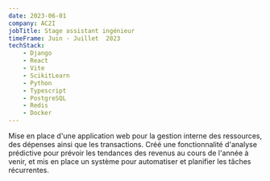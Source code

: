 ```yaml
---
date: 2023-06-01
company: AC2I
jobTitle: Stage assistant ingénieur
timeFrame: Juin - Juillet  2023
techStack:
    - Django
    - React
    - Vite
    - ScikitLearn
    - Python
    - Typescript
    - PostgreSQL
    - Redis
    - Docker
---
```

Mise en place d'une application web pour la gestion interne des ressources, des dépenses ainsi que les transactions. Créé une fonctionnalité d'analyse prédictive pour prévoir les tendances des revenus au cours de l'année à venir, et mis en place un système pour automatiser et planifier les tâches récurrentes.